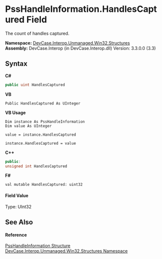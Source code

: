 # PssHandleInformation.HandlesCaptured Field
 

The count of handles captured.

**Namespace:**&nbsp;<a href="N_DevCase_Interop_Unmanaged_Win32_Structures">DevCase.Interop.Unmanaged.Win32.Structures</a><br />**Assembly:**&nbsp;DevCase.Interop (in DevCase.Interop.dll) Version: 3.3.0.0 (3.3)

## Syntax

**C#**<br />
``` C#
public uint HandlesCaptured
```

**VB**<br />
``` VB
Public HandlesCaptured As UInteger
```

**VB Usage**<br />
``` VB Usage
Dim instance As PssHandleInformation
Dim value As UInteger

value = instance.HandlesCaptured

instance.HandlesCaptured = value
```

**C++**<br />
``` C++
public:
unsigned int HandlesCaptured
```

**F#**<br />
``` F#
val mutable HandlesCaptured: uint32
```


#### Field Value
Type: UInt32

## See Also


#### Reference
<a href="T_DevCase_Interop_Unmanaged_Win32_Structures_PssHandleInformation">PssHandleInformation Structure</a><br /><a href="N_DevCase_Interop_Unmanaged_Win32_Structures">DevCase.Interop.Unmanaged.Win32.Structures Namespace</a><br />